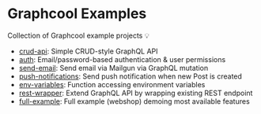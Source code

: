 # Graphcool Examples

Collection of Graphcool example projects 💡

* [crud-api](crud-api): Simple CRUD-style GraphQL API
* [auth](auth): Email/password-based authentication & user permissions
* [send-email](send-email): Send email via Mailgun via GraphQL mutation
* [push-notifications](push-notifications): Send push notification when new Post is created
* [env-variables](env-variables): Function accessing environment variables
* [rest-wrapper](rest-wrapper): Extend GraphQL API by wrapping existing REST endpoint
* [full-example](full-example): Full example (webshop) demoing most available features
